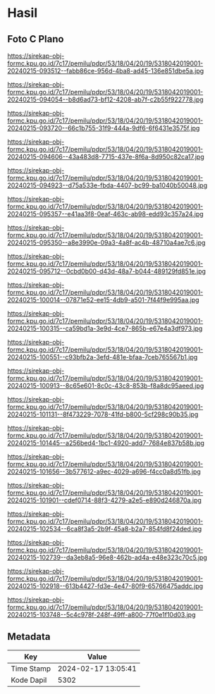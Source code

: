 # Hasil

## Foto C Plano

https://sirekap-obj-formc.kpu.go.id/7c17/pemilu/pdpr/53/18/04/20/19/5318042019001-20240215-093512--fabb86ce-956d-4ba8-ad45-136e851dbe5a.jpg

https://sirekap-obj-formc.kpu.go.id/7c17/pemilu/pdpr/53/18/04/20/19/5318042019001-20240215-094054--b8d6ad73-bf12-4208-ab7f-c2b55f922778.jpg

https://sirekap-obj-formc.kpu.go.id/7c17/pemilu/pdpr/53/18/04/20/19/5318042019001-20240215-093720--66c1b755-31f9-444a-9df6-6f6431e3575f.jpg

https://sirekap-obj-formc.kpu.go.id/7c17/pemilu/pdpr/53/18/04/20/19/5318042019001-20240215-094606--43a483d8-7715-437e-8f6a-8d950c82ca17.jpg

https://sirekap-obj-formc.kpu.go.id/7c17/pemilu/pdpr/53/18/04/20/19/5318042019001-20240215-094923--d75a533e-fbda-4407-bc99-ba1040b50048.jpg

https://sirekap-obj-formc.kpu.go.id/7c17/pemilu/pdpr/53/18/04/20/19/5318042019001-20240215-095357--e41aa3f8-0eaf-463c-ab98-edd93c357a24.jpg

https://sirekap-obj-formc.kpu.go.id/7c17/pemilu/pdpr/53/18/04/20/19/5318042019001-20240215-095350--a8e3990e-09a3-4a8f-ac4b-48710a4ae7c6.jpg

https://sirekap-obj-formc.kpu.go.id/7c17/pemilu/pdpr/53/18/04/20/19/5318042019001-20240215-095712--0cbd0b00-d43d-48a7-b044-489129fd851e.jpg

https://sirekap-obj-formc.kpu.go.id/7c17/pemilu/pdpr/53/18/04/20/19/5318042019001-20240215-100014--07871e52-ee15-4db9-a501-7f44f9e995aa.jpg

https://sirekap-obj-formc.kpu.go.id/7c17/pemilu/pdpr/53/18/04/20/19/5318042019001-20240215-100315--ca59bd1a-3e9d-4ce7-865b-e67e4a3df973.jpg

https://sirekap-obj-formc.kpu.go.id/7c17/pemilu/pdpr/53/18/04/20/19/5318042019001-20240215-100551--c93bfb2a-3efd-481e-bfaa-7ceb765567b1.jpg

https://sirekap-obj-formc.kpu.go.id/7c17/pemilu/pdpr/53/18/04/20/19/5318042019001-20240215-100913--8c65e601-8c0c-43c8-853b-f8a8dc95aeed.jpg

https://sirekap-obj-formc.kpu.go.id/7c17/pemilu/pdpr/53/18/04/20/19/5318042019001-20240215-101131--8f473229-7078-41fd-b800-5cf298c90b35.jpg

https://sirekap-obj-formc.kpu.go.id/7c17/pemilu/pdpr/53/18/04/20/19/5318042019001-20240215-101445--a256bed4-1bc1-4920-add7-7684e837b58b.jpg

https://sirekap-obj-formc.kpu.go.id/7c17/pemilu/pdpr/53/18/04/20/19/5318042019001-20240215-101656--3b577612-a9ec-4029-a696-f4cc0a8d51fb.jpg

https://sirekap-obj-formc.kpu.go.id/7c17/pemilu/pdpr/53/18/04/20/19/5318042019001-20240215-101901--cdef0714-88f3-4279-a2e5-e890d246870a.jpg

https://sirekap-obj-formc.kpu.go.id/7c17/pemilu/pdpr/53/18/04/20/19/5318042019001-20240215-102534--6ca8f3a5-2b9f-45a8-b2a7-854fd8f24ded.jpg

https://sirekap-obj-formc.kpu.go.id/7c17/pemilu/pdpr/53/18/04/20/19/5318042019001-20240215-102739--da3eb8a5-96e8-462b-ad4a-e48e323c70c5.jpg

https://sirekap-obj-formc.kpu.go.id/7c17/pemilu/pdpr/53/18/04/20/19/5318042019001-20240215-102918--613b4427-fd3e-4e47-80f9-65766475addc.jpg

https://sirekap-obj-formc.kpu.go.id/7c17/pemilu/pdpr/53/18/04/20/19/5318042019001-20240215-103748--5c4c978f-248f-49ff-a800-77f0e1f10d03.jpg


## Metadata

| Key        | Value               |
| ---------- | ------------------- |
| Time Stamp | 2024-02-17 13:05:41 |
| Kode Dapil | 5302                |



